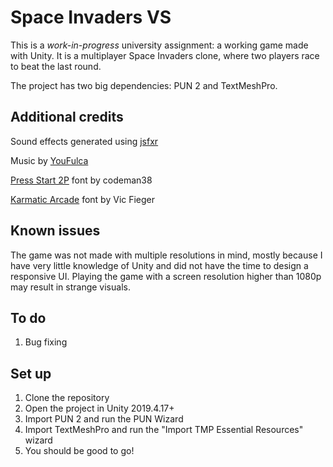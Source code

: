 # Space Invaders VS

This is a *work-in-progress* university assignment: a working game made with Unity.
It is a multiplayer Space Invaders clone, where two players race to beat the last round.

The project has two big dependencies: PUN 2 and TextMeshPro.

## Additional credits

Sound effects generated using [jsfxr](http://sfxr.me/)

Music by [YouFulca](https://wingless-seraph.net/en/)

[Press Start 2P](https://www.1001fonts.com/press-start-2p-font.html) font by codeman38

[Karmatic Arcade](https://www.1001fonts.com/karmatic-arcade-font.html) font by Vic Fieger

## Known issues

The game was not made with multiple resolutions in mind, mostly because I have very little
knowledge of Unity and did not have the time to design a responsive UI. Playing the game
with a screen resolution higher than 1080p may result in strange visuals.

## To do

1. Bug fixing

## Set up

1. Clone the repository
2. Open the project in Unity 2019.4.17+
3. Import PUN 2 and run the PUN Wizard
4. Import TextMeshPro and run the "Import TMP Essential Resources" wizard
5. You should be good to go!
